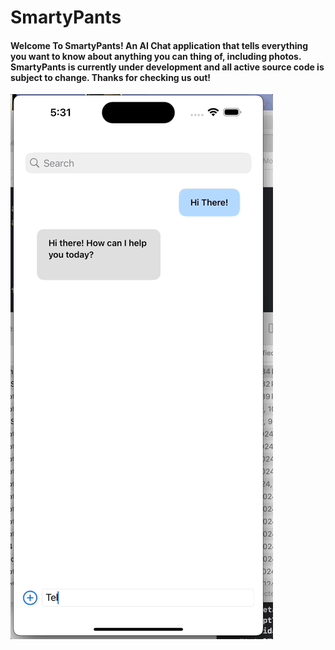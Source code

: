 # SmartyPants



#### Welcome To SmartyPants! An AI Chat application that tells everything you want to know about anything you can thing of, including photos. SmartyPants is currently under development and all active source code is subject to change. Thanks for checking us out!






![hippo](./SmartyPants_Demo_Gif.gif)